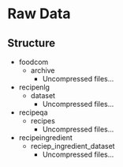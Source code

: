 # Raw Data

## Structure

- foodcom
  - archive
    - Uncompressed files...
- recipenlg
  - dataset
    - Uncompressed files...
- recipeqa
  - recipes
    - Uncompressed files...
- recipeingredient
  - reciep_ingredient_dataset
    - Uncompressed files...
